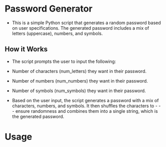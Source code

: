 # Password Generator
- This is a simple Python script that generates a random password based on user specifications. The generated password includes a mix of letters (uppercase), numbers, and symbols.

## How it Works
- The script prompts the user to input the following:

- Number of characters (num_letters) they want in their password.
- Number of numbers (num_numbers) they want in their password.
- Number of symbols (num_symbols) they want in their password.
- Based on the user input, the script generates a password with a mix of characters, numbers, and symbols. It then shuffles the characters to - - - ensure randomness and combines them into a single string, which is the generated password.

# Usage